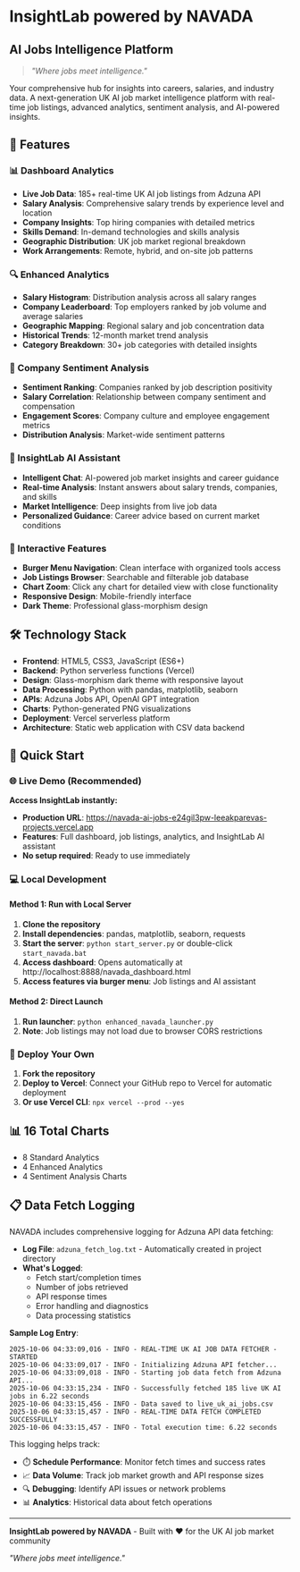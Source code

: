 # InsightLab powered by NAVADA
## AI Jobs Intelligence Platform

> *"Where jobs meet intelligence."*

Your comprehensive hub for insights into careers, salaries, and industry data. A next-generation UK AI job market intelligence platform with real-time job listings, advanced analytics, sentiment analysis, and AI-powered insights.

## 🚀 Features

### 📊 Dashboard Analytics
- **Live Job Data**: 185+ real-time UK AI job listings from Adzuna API
- **Salary Analysis**: Comprehensive salary trends by experience level and location
- **Company Insights**: Top hiring companies with detailed metrics
- **Skills Demand**: In-demand technologies and skills analysis
- **Geographic Distribution**: UK job market regional breakdown
- **Work Arrangements**: Remote, hybrid, and on-site job patterns

### 🔍 Enhanced Analytics
- **Salary Histogram**: Distribution analysis across all salary ranges
- **Company Leaderboard**: Top employers ranked by job volume and average salaries
- **Geographic Mapping**: Regional salary and job concentration data
- **Historical Trends**: 12-month market trend analysis
- **Category Breakdown**: 30+ job categories with detailed insights

### 💭 Company Sentiment Analysis
- **Sentiment Ranking**: Companies ranked by job description positivity
- **Salary Correlation**: Relationship between company sentiment and compensation
- **Engagement Scores**: Company culture and employee engagement metrics
- **Distribution Analysis**: Market-wide sentiment patterns

### 🤖 InsightLab AI Assistant
- **Intelligent Chat**: AI-powered job market insights and career guidance
- **Real-time Analysis**: Instant answers about salary trends, companies, and skills
- **Market Intelligence**: Deep insights from live job data
- **Personalized Guidance**: Career advice based on current market conditions

### 📱 Interactive Features
- **Burger Menu Navigation**: Clean interface with organized tools access
- **Job Listings Browser**: Searchable and filterable job database
- **Chart Zoom**: Click any chart for detailed view with close functionality
- **Responsive Design**: Mobile-friendly interface
- **Dark Theme**: Professional glass-morphism design

## 🛠️ Technology Stack

- **Frontend**: HTML5, CSS3, JavaScript (ES6+)
- **Backend**: Python serverless functions (Vercel)
- **Design**: Glass-morphism dark theme with responsive layout
- **Data Processing**: Python with pandas, matplotlib, seaborn
- **APIs**: Adzuna Jobs API, OpenAI GPT integration
- **Charts**: Python-generated PNG visualizations
- **Deployment**: Vercel serverless platform
- **Architecture**: Static web application with CSV data backend

## 🚀 Quick Start

### 🌐 Live Demo (Recommended)
**Access InsightLab instantly:**
- **Production URL**: https://navada-ai-jobs-e24gil3pw-leeakparevas-projects.vercel.app
- **Features**: Full dashboard, job listings, analytics, and InsightLab AI assistant
- **No setup required**: Ready to use immediately

### 💻 Local Development

#### Method 1: Run with Local Server
1. **Clone the repository**
2. **Install dependencies**: pandas, matplotlib, seaborn, requests
3. **Start the server**: `python start_server.py` or double-click `start_navada.bat`
4. **Access dashboard**: Opens automatically at http://localhost:8888/navada_dashboard.html
5. **Access features via burger menu**: Job listings and AI assistant

#### Method 2: Direct Launch
1. **Run launcher**: `python enhanced_navada_launcher.py`
2. **Note**: Job listings may not load due to browser CORS restrictions

### 🚢 Deploy Your Own
1. **Fork the repository**
2. **Deploy to Vercel**: Connect your GitHub repo to Vercel for automatic deployment
3. **Or use Vercel CLI**: `npx vercel --prod --yes`

## 📊 16 Total Charts
- 8 Standard Analytics
- 4 Enhanced Analytics
- 4 Sentiment Analysis Charts

## 📋 Data Fetch Logging

NAVADA includes comprehensive logging for Adzuna API data fetching:

- **Log File**: `adzuna_fetch_log.txt` - Automatically created in project directory
- **What's Logged**:
  - Fetch start/completion times
  - Number of jobs retrieved
  - API response times
  - Error handling and diagnostics
  - Data processing statistics

**Sample Log Entry**:
```
2025-10-06 04:33:09,016 - INFO - REAL-TIME UK AI JOB DATA FETCHER - STARTED
2025-10-06 04:33:09,017 - INFO - Initializing Adzuna API fetcher...
2025-10-06 04:33:09,018 - INFO - Starting job data fetch from Adzuna API...
2025-10-06 04:33:15,234 - INFO - Successfully fetched 185 live UK AI jobs in 6.22 seconds
2025-10-06 04:33:15,456 - INFO - Data saved to live_uk_ai_jobs.csv
2025-10-06 04:33:15,457 - INFO - REAL-TIME DATA FETCH COMPLETED SUCCESSFULLY
2025-10-06 04:33:15,457 - INFO - Total execution time: 6.22 seconds
```

This logging helps track:
- ⏱️ **Schedule Performance**: Monitor fetch times and success rates
- 📈 **Data Volume**: Track job market growth and API response sizes
- 🔍 **Debugging**: Identify API issues or network problems
- 📊 **Analytics**: Historical data about fetch operations

---

**InsightLab powered by NAVADA** - Built with ❤️ for the UK AI job market community

*"Where jobs meet intelligence."*
